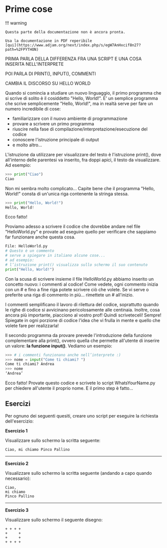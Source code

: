 # Prime cose

!!! warning

    Questa parte della documentazione non è ancora pronta.

    Usa la documentazione in PDF reperibile
    [qui](https://www.adjam.org/next/index.php/s/egW7AnHxcif8n27?path=%2FPYTHON)


PRIMA PARLA DELLA DIFFERENZA FRA UNA SCRIPT E UNA COSA INSERITA
NELL\'INTERPRETE

POI PARLA DI PRINT(), INPUT(), COMMENTI

CAMBIA IL DISCORSO SU HELLO WORLD

Quando si comincia a studiare un nuovo linguaggio, il primo programma
che si scrive di solito è il cosiddetto \"Hello, World!\". E' un
semplice programma che scrive semplicemente \"Hello, World!\", ma in
realtà serve per fare un numero incredibile di cose:

-   familiarizzare con il nuovo ambiente di programmazione
-   provare a scrivere un primo programma
-   riuscire nella fase di compilazione/interpretazione/esecuzione del
    codice
-   conoscere l'istruzione principale di output
-   e molto altro\...

L'istruzione da utilizzare per visualizzare del testo è l'istruzione
print(), dove all'interno delle parentesi va inserito, fra doppi apici,
il testo da visualizzare. Ad esempio:

``` python
>>> print("Ciao")
Ciao
```

Non mi sembra molto complicato\... Capite bene che il programma \"Hello,
World!\" consta di un'unica riga contenente la stringa stessa.

``` python
>>> print("Hello, World!")
Hello, World!
```

Ecco fatto!

Proviamo adesso a scrivere il codice che dovrebbe andare nel file
\"HelloWorld.py\" e provate ad eseguire quello per verificare che
sappiamo far funzionare anche questa cosa.

``` python
File: HelloWorld.py
# Questo è un commento
# serve a spiegare in italiano alcune cose...
# ad esempio:
# l’istruzione print() visualizza sullo schermo il suo contenuto
print("Hello, World!")
```

Con la scusa di scrivere insieme il file HelloWorld.py abbiamo inserito
un concetto nuovo: i commenti al codice! Come vedete, ogni commento
inizia con un \# e fino a fine riga potete scrivere ciò che volete. Se
vi serve o preferite una riga di commento in più\... rimettete un \#
all'inizio.

I commenti semplificano il lavoro di rilettura del codice, soprattutto
quando le righe di codice si avvicinano pericolosamente alle centinaia.
Inoltre, cosa ancora più importante, piacciono al vostro prof! Quindi
scriveteceli! Sempre! Spiegate in ogni porzione di codice l'idea che vi
frulla in mente e quello che volete fare per realizzarla!

Il secondo programma da provare prevede l'introduzione della funzione
complementare alla print(), ovvero quella che permette all'utente di
inserire un valore: **la funzione input()**. Vediamo un esempio:

``` python
>>> # i commenti funzionano anche nell’interprete :)
>>> nome = input("Come ti chiami? ")
Come ti chiami? Andrea
>>> nome
‘Andrea’
```

Ecco fatto! Provate questo codice e scrivete lo script WhatsYourName.py
per chiedere all'utente il proprio nome. E il primo step è fatto...

## Esercizi

Per ognuno dei seguenti quesiti, creare uno script per eseguire la
richiesta dell'esercizio:

**Esercizio 1**

Visualizzare sullo schermo la scritta seguente:

``` 
Ciao, mi chiamo Pinco Pallino
```

----------------------------------------------------------------------------

**Esercizio 2**

Visualizzare sullo schermo la scritta seguente (andando a capo quando
necessario):

``` 
Ciao, 
mi chiamo 
Pinco Pallino
```

----------------------------------------------------------------------------

**Esercizio 3**

Visualizzare sullo schermo il seguente disegno:

``` 
+ + + +
+     +
+     +
+ + + +
```

